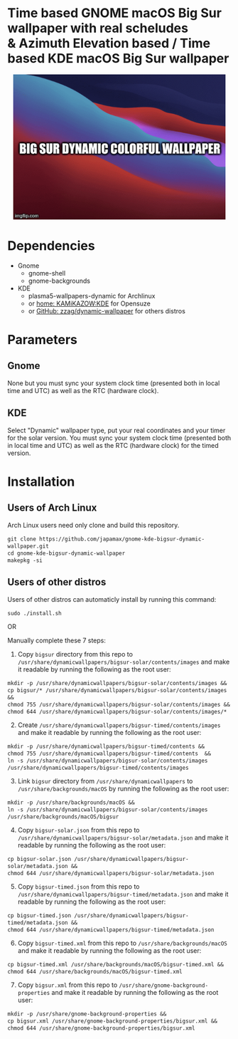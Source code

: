 # Time based GNOME macOS Big Sur wallpaper with real scheludes</br>& Azimuth Elevation based / Time based KDE macOS Big Sur wallpaper


<p align="center">
  <img width="478" height="326" src="gnome-kde-dynamic-colorful-wallpaper-bigsur.gif">
</p>


# Dependencies
* Gnome
  * gnome-shell
  * gnome-backgrounds
* KDE
  * plasma5-wallpapers-dynamic for Archlinux 
  * or [home: KAMiKAZOW:KDE](https://software.opensuse.org//download.html?project=home%3AKAMiKAZOW%3AKDE&package=plasma5-dynamic-wallpaper) for Opensuze
  - or [GitHub: zzag/dynamic-wallpaper](https://github.com/zzag/dynamic-wallpaper) for others distros

# Parameters
## Gnome
None but you must sync your system clock time (presented both in local time and UTC) as well as the RTC (hardware clock).
## KDE
Select "Dynamic" wallpaper type, put your real coordinates and your timer for the solar version.
You must sync your system clock time (presented both in local time and UTC) as well as the RTC (hardware clock) for the timed version.


# Installation
## Users of Arch Linux
Arch Linux users  need only clone and build this repository.

```
git clone https://github.com/japamax/gnome-kde-bigsur-dynamic-wallpaper.git
cd gnome-kde-bigsur-dynamic-wallpaper
makepkg -si
```

## Users of other distros
Users of other distros can automaticly install by running this command:
```
sudo ./install.sh
```
OR

Manually complete these 7 steps:

1) Copy `bigsur` directory from this repo  to `/usr/share/dynamicwallpapers/bigsur-solar/contents/images` and make it readable by running the following as the root user:
```
mkdir -p /usr/share/dynamicwallpapers/bigsur-solar/contents/images && 
cp bigsur/* /usr/share/dynamicwallpapers/bigsur-solar/contents/images && 
chmod 755 /usr/share/dynamicwallpapers/bigsur-solar/contents/images && 
chmod 644 /usr/share/dynamicwallpapers/bigsur-solar/contents/images/*
```

2) Create `/usr/share/dynamicwallpapers/bigsur-timed/contents/images` and make it readable by running the following as the root user:
```
mkdir -p /usr/share/dynamicwallpapers/bigsur-timed/contents && 
chmod 755 /usr/share/dynamicwallpapers/bigsur-timed/contents  && 
ln -s /usr/share/dynamicwallpapers/bigsur-solar/contents/images /usr/share/dynamicwallpapers/bigsur-timed/contents/images 
```


3) Link `bigsur` directory from `/usr/share/dynamicwallpapers` to `/usr/share/backgrounds/macOS` by running the following as the root user:
```
mkdir -p /usr/share/backgrounds/macOS &&
ln -s /usr/share/dynamicwallpapers/bigsur-solar/contents/images /usr/share/backgrounds/macOS/bigsur
```

4) Copy `bigsur-solar.json` from this repo  to `/usr/share/dynamicwallpapers/bigsur-solar/metadata.json` and make it readable by running the following as the root user:
```
cp bigsur-solar.json /usr/share/dynamicwallpapers/bigsur-solar/metadata.json && 
chmod 644 /usr/share/dynamicwallpapers/bigsur-solar/metadata.json
```

5) Copy `bigsur-timed.json` from this repo  to `/usr/share/dynamicwallpapers/bigsur-timed/metadata.json` and make it readable by running the following as the root user:
```
cp bigsur-timed.json /usr/share/dynamicwallpapers/bigsur-timed/metadata.json && 
chmod 644 /usr/share/dynamicwallpapers/bigsur-timed/metadata.json
```

6) Copy `bigsur-timed.xml` from this repo  to `/usr/share/backgrounds/macOS` and make it readable by running the following as the root user:
```
cp bigsur-timed.xml /usr/share/backgrounds/macOS/bigsur-timed.xml && 
chmod 644 /usr/share/backgrounds/macOS/bigsur-timed.xml
```

7) Copy `bigsur.xml` from this repo  to `/usr/share/gnome-background-properties` and make it readable by running the following as the root user:
```
mkdir -p /usr/share/gnome-background-properties && 
cp bigsur.xml /usr/share/gnome-background-properties/bigsur.xml && 
chmod 644 /usr/share/gnome-background-properties/bigsur.xml
```
